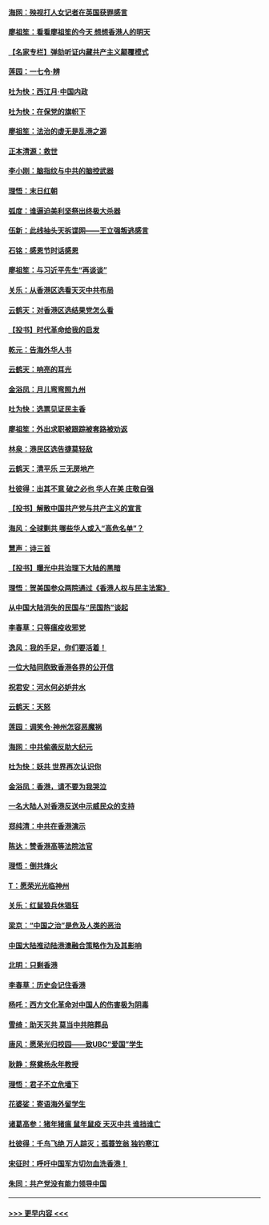 #### [海网：殃视打人女记者在英国获罪感言](../pages/nsc993/n11693832.md?t=12021444) 
#### [廖祖笙：看看廖祖笙的今天 想想香港人的明天](../pages/nsc993/n11693707.md?t=12021444) 
#### [【名家专栏】弹劾听证内藏共产主义颠覆模式](../pages/nsc993/n11693563.md?t=12021444) 
#### [莲园：一七令‧辨](../pages/nsc993/n11692558.md?t=12021444) 
#### [吐为快：西江月·中国内政](../pages/nsc993/n11692071.md?t=12021444) 
#### [吐为快：在保党的旗帜下](../pages/nsc993/n11691188.md?t=12021444) 
#### [廖祖笙：法治的虚无是乱港之源](../pages/nsc993/n11690605.md?t=12021444) 
#### [正本清源：救世](../pages/nsc993/n11689134.md?t=12021444) 
#### [李小刚：脑指纹与中共的脑控武器](../pages/nsc993/n11688900.md?t=12021444) 
#### [理悟：末日红朝](../pages/nsc993/n11688829.md?t=12021444) 
#### [弧度：谁逼迫美利坚祭出终极大杀器](../pages/nsc993/n11688735.md?t=12021444) 
#### [伍新：此线抽头天拆谍网——王立强叛逃感言](../pages/nsc993/n11687981.md?t=12021444) 
#### [石铭：感恩节时话感恩](../pages/nsc993/n11687568.md?t=12021444) 
#### [廖祖笙：与习近平先生“再谈谈”](../pages/nsc993/n11687005.md?t=12021444) 
#### [关乐：从香港区选看天灭中共布局](../pages/nsc993/n11686647.md?t=12021444) 
#### [云鹤天：对香港区选结果党怎么看](../pages/nsc993/n11686216.md?t=12021444) 
#### [【投书】时代革命给我的启发](../pages/nsc993/n11684287.md?t=12021444) 
#### [乾元：告海外华人书](../pages/nsc993/n11684044.md?t=12021444) 
#### [云鹤天：响亮的耳光](../pages/nsc993/n11684254.md?t=12021444) 
#### [金浴凤：月儿弯弯照九州](../pages/nsc993/n11684231.md?t=12021444) 
#### [吐为快：选票见证民主香](../pages/nsc993/n11684206.md?t=12021444) 
#### [廖祖笙：外出求职被跟踪被套路被劝返](../pages/nsc993/n11683874.md?t=12021444) 
#### [林泉：港民区选告捷莫轻敌](../pages/nsc993/n11683930.md?t=12021444) 
#### [云鹤天：清平乐 三无房地产](../pages/nsc993/n11681521.md?t=12021444) 
#### [杜彼得：出其不意 破之必也 华人在美 庄敬自强](../pages/nsc993/n11679554.md?t=12021444) 
#### [【投书】解散中国共产党与共产主义的宣言](../pages/nsc993/n11679177.md?t=12021444) 
#### [海风：全球剿共 哪些华人或入“高危名单”？](../pages/nsc993/n11678617.md?t=12021444) 
#### [慧声：诗三首](../pages/nsc993/n11678848.md?t=12021444) 
#### [【投书】曝光中共治理下大陆的黑暗](../pages/nsc993/n11678674.md?t=12021444) 
#### [理悟：贺美国参众两院通过《香港人权与民主法案》](../pages/nsc993/n11678104.md?t=12021444) 
#### [从中国大陆消失的民国与“民国热”谈起](../pages/nsc993/n11678075.md?t=12021444) 
#### [李春草：只等瘟疫收邪党](../pages/nsc993/n11677308.md?t=12021444) 
#### [逸风：我的手足，你们要活着！](../pages/nsc993/n11676352.md?t=12021444) 
#### [一位大陆同胞致香港各界的公开信](../pages/nsc993/n11675761.md?t=12021444) 
#### [祝君安：河水何必妒井水](../pages/nsc993/n11675746.md?t=12021444) 
#### [云鹤天：天怒](../pages/nsc993/n11675718.md?t=12021444) 
#### [莲园：调笑令‧神州怎容恶魔祸](../pages/nsc993/n11675648.md?t=12021444) 
#### [海网：中共偷袭反助大纪元](../pages/nsc993/n11673515.md?t=12021444) 
#### [吐为快：妖共 世界再次认识你](../pages/nsc993/n11673506.md?t=12021444) 
#### [金浴凤：香港，请不要为我哭泣](../pages/nsc993/n11673248.md?t=12021444) 
#### [一名大陆人对香港反送中示威民众的支持](../pages/nsc993/n11672615.md?t=12021444) 
#### [郑纯清：中共在香港演示](../pages/nsc993/n11670539.md?t=12021444) 
#### [陈达：赞香港高等法院法官](../pages/nsc993/n11669542.md?t=12021444) 
#### [理悟：倒共烽火](../pages/nsc993/n11668844.md?t=12021444) 
#### [T：愿荣光光临神州](../pages/nsc993/n11668421.md?t=12021444) 
#### [关乐：红鼠狼兵休猖狂](../pages/nsc993/n11668378.md?t=12021444) 
#### [梁京：“中国之治”是危及人类的恶治](../pages/nsc993/n11668328.md?t=12021444) 
#### [中国大陆推动陆港澳融合策略作为及其影响](../pages/nsc993/n11668157.md?t=12021444) 
#### [北明：只剩香港](../pages/nsc993/n11668002.md?t=12021444) 
#### [李春草：历史会记住香港](../pages/nsc993/n11667927.md?t=12021444) 
#### [杨吒：西方文化革命对中国人的伤害极为阴毒](../pages/nsc993/n11664521.md?t=12021444) 
#### [雪绮：助天灭共 莫当中共陪葬品](../pages/nsc993/n11662650.md?t=12021444) 
#### [唐风：愿荣光归校园——致UBC“爱国”学生](../pages/nsc993/n11662194.md?t=12021444) 
#### [耿静：祭奠杨永年教授](../pages/nsc993/n11662514.md?t=12021444) 
#### [理悟：君子不立危墙下](../pages/nsc993/n11662172.md?t=12021444) 
#### [花婆娑：寄语海外留学生](../pages/nsc993/n11662121.md?t=12021444) 
#### [诸葛高参：猪年猪瘟 鼠年鼠疫 天灭中共 谁挡谁亡](../pages/nsc993/n11661980.md?t=12021444) 
#### [杜彼得：千鸟飞绝 万人踪灭；孤蓑笠翁 独钓寒江](../pages/nsc993/n11661170.md?t=12021444) 
#### [宋征时：呼吁中国军方切勿血洗香港！](../pages/nsc993/n11415318.md?t=12021444) 
#### [朱同：共产党没有能力领导中国](../pages/nsc993/n11660421.md?t=12021444) 

----
#### [ >>> 更早内容 <<< ](../indexes/nsc993-earlier.md)
